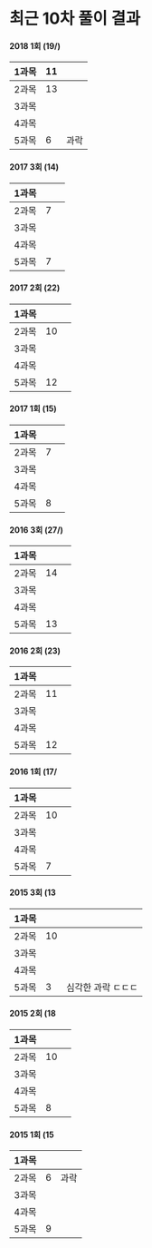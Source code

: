 # 최근 10차 풀이 결과

#### 2018 1회 \(19/\)

| 1과목 | 11 |  |
| :--- | :--- | :--- |
| 2과목 | 13 |  |
| 3과목 |  |  |
| 4과목 |  |  |
| 5과목 | 6 | 과락 |

#### 2017 3회 \(14\)

| 1과목 |  |  |
| :--- | :--- | :--- |
| 2과목 | 7 |  |
| 3과목 |  |  |
| 4과목 |  |  |
| 5과목 | 7 |  |

#### 2017 2회 \(22\)

| 1과목 |  |  |
| :--- | :--- | :--- |
| 2과목 | 10 |  |
| 3과목 |  |  |
| 4과목 |  |  |
| 5과목 | 12 |  |

#### 2017 1회 \(15\)

| 1과목 |  |  |
| :--- | :--- | :--- |
| 2과목 | 7 |  |
| 3과목 |  |  |
| 4과목 |  |  |
| 5과목 | 8 |  |

#### 2016 3회 \(27/\)

| 1과목 |  |  |
| :--- | :--- | :--- |
| 2과목 | 14 |  |
| 3과목 |  |  |
| 4과목 |  |  |
| 5과목 | 13 |  |

#### 2016 2회 \(23\)

| 1과목 |  |  |
| :--- | :--- | :--- |
| 2과목 | 11 |  |
| 3과목 |  |  |
| 4과목 |  |  |
| 5과목 | 12 |  |

#### 2016 1회 \(17/

| 1과목 |  |  |
| :--- | :--- | :--- |
| 2과목 | 10 |  |
| 3과목 |  |  |
| 4과목 |  |  |
| 5과목 | 7 |  |

#### 2015 3회 \(13

| 1과목 |  |  |
| :--- | :--- | :--- |
| 2과목 | 10 |  |
| 3과목 |  |  |
| 4과목 |  |  |
| 5과목 | 3 | 심각한 과락 ㄷㄷㄷ |

#### 2015 2회 \(18

| 1과목 |  |  |
| :--- | :--- | :--- |
| 2과목 | 10 |  |
| 3과목 |  |  |
| 4과목 |  |  |
| 5과목 | 8 |  |

#### 2015 1회 \(15

| 1과목 |  |  |
| :--- | :--- | :--- |
| 2과목 | 6 | 과락 |
| 3과목 |  |  |
| 4과목 |  |  |
| 5과목 | 9 |  |



